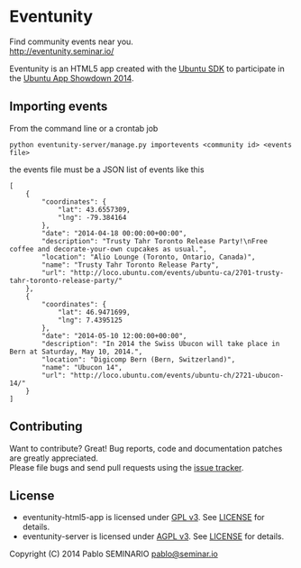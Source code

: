 Eventunity
==========

Find community events near you.  
http://eventunity.seminar.io/

Eventunity is an HTML5 app created with the [Ubuntu SDK](http://developer.ubuntu.com/apps/html-5/) to participate in the [Ubuntu App Showdown 2014](http://developer.ubuntu.com/2014/02/announcing-the-latest-ubuntu-app-showdown-contest/).


Importing events
----------------

From the command line or a crontab job

```
python eventunity-server/manage.py importevents <community id> <events file>
```

the events file must be a JSON list of events like this

```
[
    {
        "coordinates": {
            "lat": 43.6557309,
            "lng": -79.384164
        },
        "date": "2014-04-18 00:00:00+00:00",
        "description": "Trusty Tahr Toronto Release Party!\nFree coffee and decorate-your-own cupcakes as usual.",
        "location": "Alio Lounge (Toronto, Ontario, Canada)",
        "name": "Trusty Tahr Toronto Release Party",
        "url": "http://loco.ubuntu.com/events/ubuntu-ca/2701-trusty-tahr-toronto-release-party/"
    },
    {
        "coordinates": {
            "lat": 46.9471699,
            "lng": 7.4395125
        },
        "date": "2014-05-10 12:00:00+00:00",
        "description": "In 2014 the Swiss Ubucon will take place in Bern at Saturday, May 10, 2014.",
        "location": "Digicomp Bern (Bern, Switzerland)",
        "name": "Ubucon 14",
        "url": "http://loco.ubuntu.com/events/ubuntu-ch/2721-ubucon-14/"
    }
]
```

Contributing
------------

Want to contribute? Great! Bug reports, code and documentation patches are greatly appreciated.  
Please file bugs and send pull requests using the [issue tracker](https://github.com/pabluk/eventunity/issues).


License
-------

* eventunity-html5-app is licensed under [GPL v3](http://www.gnu.org/licenses/gpl-3.0.txt). See [LICENSE](https://raw.github.com/pabluk/eventunity/master/eventunity-html5-app/LICENSE) for details.
* eventunity-server is licensed under [AGPL v3](http://www.gnu.org/licenses/agpl-3.0.txt). See [LICENSE](https://raw.github.com/pabluk/eventunity/master/eventunity-server/LICENSE) for details.

Copyright (C) 2014 Pablo SEMINARIO <pablo@seminar.io>
